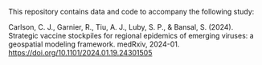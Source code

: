 This repository contains data and code to accompany the following study:

Carlson, C. J., Garnier, R., Tiu, A. J., Luby, S. P., & Bansal, S. (2024). Strategic vaccine stockpiles for regional epidemics of emerging viruses: a geospatial modeling framework. medRxiv, 2024-01.
https://doi.org/10.1101/2024.01.19.24301505
